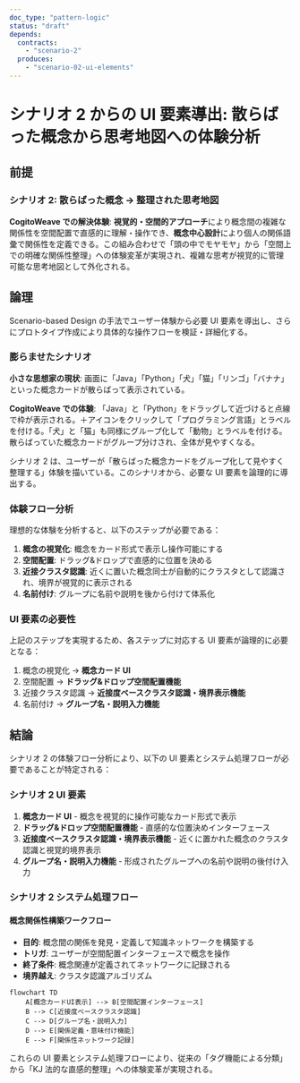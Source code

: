 ```yaml
---
doc_type: "pattern-logic"
status: "draft"
depends:
  contracts:
    - "scenario-2"
  produces:
    - "scenario-02-ui-elements"
---
```


# シナリオ 2 からの UI 要素導出: 散らばった概念から思考地図への体験分析

## 前提

### シナリオ 2: 散らばった概念 → 整理された思考地図

<!-- PREMISE_BEGIN: scenario-2 -->

**CogitoWeave での解決体験**: **視覚的・空間的アプローチ**により概念間の複雑な関係性を空間配置で直感的に理解・操作でき、**概念中心設計**により個人の関係語彙で関係性を定義できる。この組み合わせで「頭の中でモヤモヤ」から「空間上での明確な関係性整理」への体験変革が実現され、複雑な思考が視覚的に管理可能な思考地図として外化される。

<!-- PREMISE_END: scenario-2 -->

## 論理

Scenario-based Design の手法でユーザー体験から必要 UI 要素を導出し、さらにプロトタイプ作成により具体的な操作フローを検証・詳細化する。

### 膨らませたシナリオ

**小さな思想家の現状**: 画面に「Java」「Python」「犬」「猫」「リンゴ」「バナナ」といった概念カードが散らばって表示されている。

**CogitoWeave での体験**: 「Java」と「Python」をドラッグして近づけると点線で枠が表示される。＋アイコンをクリックして「プログラミング言語」とラベルを付ける。「犬」と「猫」も同様にグループ化して「動物」とラベルを付ける。散らばっていた概念カードがグループ分けされ、全体が見やすくなる。

シナリオ 2 は、ユーザーが「散らばった概念カードをグループ化して見やすく整理する」体験を描いている。このシナリオから、必要な UI 要素を論理的に導出する。

### 体験フロー分析

理想的な体験を分析すると、以下のステップが必要である：

1. **概念の視覚化**: 概念をカード形式で表示し操作可能にする
2. **空間配置**: ドラッグ&ドロップで直感的に位置を決める
3. **近接クラスタ認識**: 近くに置いた概念同士が自動的にクラスタとして認識され、境界が視覚的に表示される
4. **名前付け**: グループに名前や説明を後から付けて体系化

### UI 要素の必要性

上記のステップを実現するため、各ステップに対応する UI 要素が論理的に必要となる：

1. 概念の視覚化 → **概念カード UI**
2. 空間配置 → **ドラッグ&ドロップ空間配置機能**
3. 近接クラスタ認識 → **近接度ベースクラスタ認識・境界表示機能**
4. 名前付け → **グループ名・説明入力機能**

## 結論

シナリオ 2 の体験フロー分析により、以下の UI 要素とシステム処理フローが必要であることが特定される：

<!-- GLOBAL_CONCLUSION_BEGIN: scenario-02-ui-elements -->

### シナリオ 2 UI 要素

1. **概念カード UI** - 概念を視覚的に操作可能なカード形式で表示
2. **ドラッグ&ドロップ空間配置機能** - 直感的な位置決めインターフェース
3. **近接度ベースクラスタ認識・境界表示機能** - 近くに置かれた概念のクラスタ認識と視覚的境界表示
4. **グループ名・説明入力機能** - 形成されたグループへの名前や説明の後付け入力

### シナリオ 2 システム処理フロー

#### 概念関係性構築ワークフロー

- **目的**: 概念間の関係を発見・定義して知識ネットワークを構築する  
- **トリガ**: ユーザーが空間配置インターフェースで概念を操作  
- **終了条件**: 概念関連が定義されてネットワークに記録される  
- **境界越え**: クラスタ認識アルゴリズム

```mermaid
flowchart TD
    A[概念カードUI表示] --> B[空間配置インターフェース]
    B --> C[近接度ベースクラスタ認識]
    C --> D[グループ名・説明入力]
    D --> E[関係定義・意味付け機能]
    E --> F[関係性ネットワーク記録]
```

<!-- GLOBAL_CONCLUSION_END: scenario-02-ui-elements -->

これらの UI 要素とシステム処理フローにより、従来の「タグ機能による分類」から「KJ 法的な直感的整理」への体験変革が実現される。
